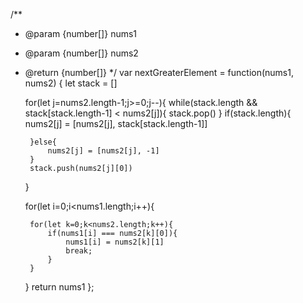 /**
 * @param {number[]} nums1
 * @param {number[]} nums2
 * @return {number[]}
 */
var nextGreaterElement = function(nums1, nums2) {
    let stack = []

    for(let j=nums2.length-1;j>=0;j--){
        while(stack.length && stack[stack.length-1] < nums2[j]){
            stack.pop()
        }
        if(stack.length){
            nums2[j] = [nums2[j], stack[stack.length-1]]

        }else{
            nums2[j] = [nums2[j], -1]
        }
        stack.push(nums2[j][0])
    }

    for(let i=0;i<nums1.length;i++){
       
        for(let k=0;k<nums2.length;k++){
            if(nums1[i] === nums2[k][0]){
                nums1[i] = nums2[k][1]
                break;
            }
        }

    }
    return nums1
};
